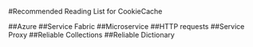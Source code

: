 #Recommended Reading List for CookieCache

##Azure
##Service Fabric
##Microservice
##HTTP requests
##Service Proxy
##Reliable Collections
##Reliable Dictionary
